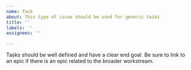 ```yaml
---
name: Task
about: This type of issue should be used for generic tasks
title: ''
labels: ''
assignees: ''

---
```


Tasks should be well defined and have a clear end goal. Be sure to link to an epic if there is an epic related to the broader workstream.
